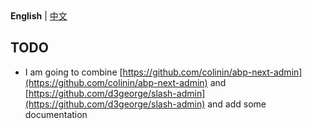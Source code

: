 <br> 
<br>

**English** | [中文](./README.zh-CN.md)

## TODO

- I am going to combine [https://github.com/colinin/abp-next-admin](https://github.com/colinin/abp-next-admin) and [https://github.com/d3george/slash-admin](https://github.com/d3george/slash-admin) and add some documentation